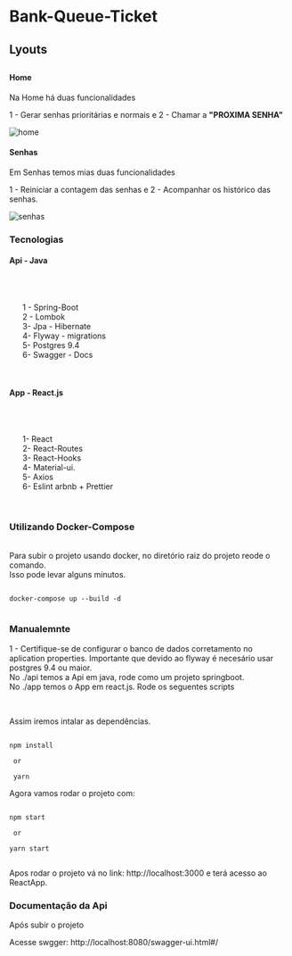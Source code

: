 # Bank-Queue-Ticket

<h2>Lyouts <h2/>
 
 <h4>Home</h4>
  <p> Na Home  há duas funcionalidades </p>
  <p>1 - Gerar senhas prioritárias e normais e 2 - Chamar a <b>"PROXIMA SENHA"</b>  </p>
 
 
![home](https://user-images.githubusercontent.com/36086251/94809679-5556e500-03c9-11eb-9620-3c3d5bb89942.png)
 
 
 
 <h4>Senhas</h4>
  <p> Em Senhas temos mias duas funcionalidades  </p>
  <p>1 - Reiniciar a contagem das senhas e 2 - Acompanhar os histórico das senhas.  </p>
 
![senhas](https://user-images.githubusercontent.com/36086251/94809682-56881200-03c9-11eb-8ab5-326b67d819d3.png)


<h3>Tecnologias </h3>
<h4> Api - Java</h4></br>
<ul> </br>
 <l1> 1 - Spring-Boot </l1></br>
 <l1> 2 - Lombok </l1></br>
 <l1> 3- Jpa - Hibernate </l1></br>
 <l1> 4- Flyway - migrations </l1></br>
 <l1> 5- Postgres 9.4 </l1></br>
 <l1> 6- Swagger - Docs </l1>
</ul></br>


<h4> App - React.js </h4></br>
<ul> </br>
 <l1> 1- React </l1></br>
 <l1> 2- React-Routes </l1></br>
 <l1> 3- React-Hooks </l1></br>
 <l1> 4- Material-ui. </l1></br>
 <l1> 5- Axios </l1></br>
 <l1> 6- Eslint arbnb +  Prettier</l1></br>
</ul></br>


<h3> Utilizando Docker-Compose  </h3></br>
Para subir o projeto usando docker, no diretório raiz do projeto reode o comando. </br>
Isso pode levar alguns minutos.

```````

docker-compose up --build -d


```````

<h3> Manualemnte </h3>

<p> 1 - Certifique-se de configurar o banco de dados corretamento no aplication properties. Importante  que devido ao flyway é necesário usar postgres 9.4 ou maior. </br>
 No ./api temos a Api em java, rode como um projeto springboot. </br>
 No ./app temos o App em react.js. Rode os seguentes scripts<p/></br>
 
 Assim iremos intalar as dependências.
```````

npm install 
 
 or
  
 yarn

```````
 

Agora vamos rodar o projeto com:

```````

npm start 
 
 or
  
yarn start


```````
<p> Apos rodar o  projeto vá no link: http://localhost:3000 e terá acesso ao ReactApp. </p>

<h3> Documentação da Api  </h3>
<p>Após subir o projeto </p>
Acesse swgger: <link ref="http://localhost:8080/swagger-ui.html#/">http://localhost:8080/swagger-ui.html#/</link>




